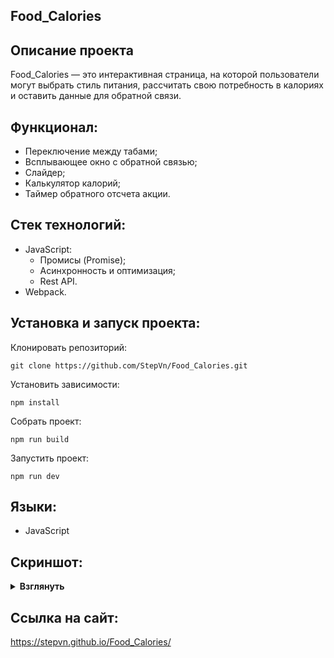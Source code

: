 ## Food_Calories

## Описание проекта
Food_Calories — это интерактивная страница, на которой пользователи могут выбрать стиль питания, рассчитать свою потребность в калориях и оставить данные для обратной связи.

## Функционал:
- Переключение между табами;
- Всплывающее окно с обратной связью;
- Cлайдер;
- Калькулятор калорий;
- Таймер обратного отсчета акции.

## Стек технологий:
- JavaScript:
  - Промисы (Promise);
  - Асинхронность и оптимизация;
  - Rest API.
- Webpack.

## Установка и запуск проекта:
Клонировать репозиторий:

    git clone https://github.com/StepVn/Food_Calories.git

Установить зависимости:

    npm install

Собрать проект:

    npm run build

Запустить проект:

    npm run dev

## Языки:
- JavaScript

## Скриншот:
<details><summary><b>Взглянуть</b></summary>

![image](https://github.com/StepVn/Food_Calories/assets/114872044/2d58feba-c931-4d00-9bf4-87e4dbcc1689)![image](https://github.com/StepVn/Food_Calories/assets/114872044/b49c5243-4f05-4a0d-9d70-444f5044770b)![image](https://github.com/StepVn/Food_Calories/assets/114872044/e37da67a-cb32-4bf6-8740-12aa34920e88)![image](https://github.com/StepVn/Food_Calories/assets/114872044/8fd22cd1-409e-4609-baed-716ed5e6722a)![image](https://github.com/StepVn/Food_Calories/assets/114872044/2873cab8-0636-41f0-8b4a-82ca371cd303)



</details>

## Ссылка на сайт:
https://stepvn.github.io/Food_Calories/
